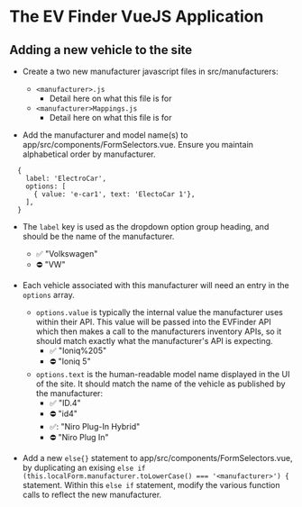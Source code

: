# The EV Finder VueJS Application

## Adding a new vehicle to the site

- Create a two new manufacturer javascript files in src/manufacturers:

  - `<manufacturer>.js`
    - Detail here on what this file is for
  - `<manufacturer>Mappings.js`
    - Detail here on what this file is for

- Add the manufacturer and model name(s) to app/src/components/FormSelectors.vue. Ensure you maintain alphabetical order by manufacturer.

```
  {
    label: 'ElectroCar',
    options: [
      { value: 'e-car1', text: 'ElectoCar 1'},
    ],
  }
```

- The `label` key is used as the dropdown option group heading, and should be the name of the manufacturer.
  - ✅ "Volkswagen"
  - ⛔ "VW"
- Each vehicle associated with this manufacturer will need an entry in the
  `options` array.

  - `options.value` is typically the internal value the manufacturer uses within
    their API. This value will be passed into the EVFinder API which then makes a call to the manufacturers inventory APIs, so it should match exactly what the manufacturer's API is expecting.
    - ✅ "Ioniq%205"
    - ⛔ "Ioniq 5"
  - `options.text` is the human-readable model name displayed in the UI of the site. It should match the name of the vehicle as published by the manufacturer:
    - ✅ "ID.4"
    - ⛔ "id4"
    - ✅: "Niro Plug-In Hybrid"
    - ⛔ "Niro Plug In"

- Add a new `else{}` statement to app/src/components/FormSelectors.vue, by duplicating
  an exising `else if (this.localForm.manufacturer.toLowerCase() === '<manufacturer>') {`
  statement. Within this `else if` statement, modify the various function calls
  to reflect the new manufacturer.

